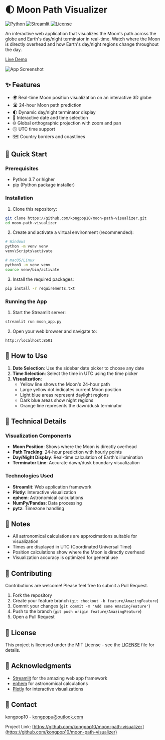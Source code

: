 # 🌓 Moon Path Visualizer

[![Python](https://img.shields.io/badge/Python-3.7+-blue.svg)](https://www.python.org/downloads/)
[![Streamlit](https://img.shields.io/badge/Streamlit-1.24+-red.svg)](https://streamlit.io/)
[![License](https://img.shields.io/badge/License-MIT-green.svg)](https://opensource.org/licenses/MIT)

An interactive web application that visualizes the Moon's path across the globe and Earth's day/night terminator in real-time. Watch where the Moon is directly overhead and how Earth's day/night regions change throughout the day.

[Live Demo](https://moonpath.streamlit.app) <!-- Visit the deployed app here -->

![App Screenshot](#) <!-- Add a screenshot of your app here -->

## ✨ Features

- 🌍 Real-time Moon position visualization on an interactive 3D globe
- 🛣️ 24-hour Moon path prediction
- 🌓 Dynamic day/night terminator display
- 📅 Interactive date and time selection
- 🌐 Global orthographic projection with zoom and pan
- 🕒 UTC time support
- 🗺️ Country borders and coastlines

## 🚀 Quick Start

### Prerequisites

- Python 3.7 or higher
- pip (Python package installer)

### Installation

1. Clone this repository:
```bash
git clone https://github.com/kongpop10/moon-path-visualizer.git
cd moon-path-visualizer
```

2. Create and activate a virtual environment (recommended):
```bash
# Windows
python -m venv venv
venv\Scripts\activate

# macOS/Linux
python3 -m venv venv
source venv/bin/activate
```

3. Install the required packages:
```bash
pip install -r requirements.txt
```

### Running the App

1. Start the Streamlit server:
```bash
streamlit run moon_app.py
```

2. Open your web browser and navigate to:
```
http://localhost:8501
```

## 🎯 How to Use

1. **Date Selection**: Use the sidebar date picker to choose any date
2. **Time Selection**: Select the time in UTC using the time picker
3. **Visualization**:
   - Yellow line shows the Moon's 24-hour path
   - Large yellow dot indicates current Moon position
   - Light blue areas represent daylight regions
   - Dark blue areas show night regions
   - Orange line represents the dawn/dusk terminator

## 🔧 Technical Details

### Visualization Components
- **Moon Position**: Shows where the Moon is directly overhead
- **Path Tracking**: 24-hour prediction with hourly points
- **Day/Night Display**: Real-time calculation of Earth's illumination
- **Terminator Line**: Accurate dawn/dusk boundary visualization

### Technologies Used
- **Streamlit**: Web application framework
- **Plotly**: Interactive visualization
- **ephem**: Astronomical calculations
- **NumPy/Pandas**: Data processing
- **pytz**: Timezone handling

## 📝 Notes

- All astronomical calculations are approximations suitable for visualization
- Times are displayed in UTC (Coordinated Universal Time)
- Position calculations show where the Moon is directly overhead
- Visualization accuracy is optimized for general use

## 🤝 Contributing

Contributions are welcome! Please feel free to submit a Pull Request.

1. Fork the repository
2. Create your feature branch (`git checkout -b feature/AmazingFeature`)
3. Commit your changes (`git commit -m 'Add some AmazingFeature'`)
4. Push to the branch (`git push origin feature/AmazingFeature`)
5. Open a Pull Request

## 📄 License

This project is licensed under the MIT License - see the [LICENSE](LICENSE) file for details.

## 👏 Acknowledgments

- [Streamlit](https://streamlit.io/) for the amazing web app framework
- [ephem](https://rhodesmill.org/pyephem/) for astronomical calculations
- [Plotly](https://plotly.com/) for interactive visualizations

## 📧 Contact

kongpop10 - kongpopu@outlook.com

Project Link: [https://github.com/kongpop10/moon-path-visualizer](https://github.com/kongpop10/moon-path-visualizer)
